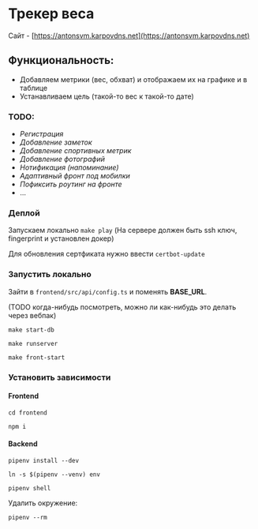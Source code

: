 # Трекер веса

Сайт - [https://antonsvm.karpovdns.net](https://antonsvm.karpovdns.net)

## Функциональность:

- Добавляем метрики (вес, обхват) и отображаем их на графике и в таблице
- Устанавливаем цель (такой-то вес к такой-то дате)

### TODO:

- _Регистрация_
- _Добавление заметок_
- _Добавление спортивных метрик_
- _Добавление фотографий_
- _Нотификация (напоминание)_
- _Адаптивный фронт под мобилки_
- _Пофиксить роутинг на фронте_
- ...

### Деплой

Запускаем локально `make play` (На сервере должен быть ssh ключ, fingerprint и установлен докер)

Для обновления сертфиката нужно ввести `certbot-update`

### Запустить локально

Зайти в `frontend/src/api/config.ts` и поменять **BASE_URL**.

(TODO когда-нибудь посмотреть, можно ли как-нибудь это делать через вебпак)

```shell
make start-db
```

```shell
make runserver
```

```shell
make front-start
```

### Установить зависимости

#### Frontend

```shell
cd frontend
```

```shell
npm i
```

#### Backend

```shell
pipenv install --dev
```

```shell
ln -s $(pipenv --venv) env
```

```shell
pipenv shell
```

Удалить окружение:

```shell
pipenv --rm
```
